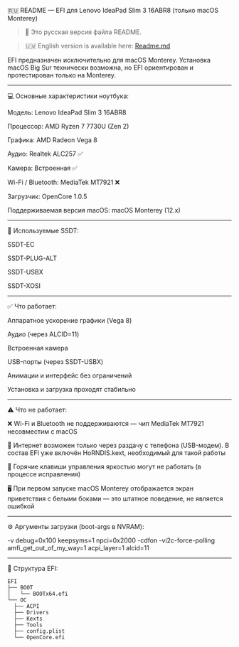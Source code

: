🇷🇺 README — EFI для Lenovo IdeaPad Slim 3 16ABR8 (только macOS Monterey)

> 📌 Это русская версия файла README.

>🇺🇲 English version is available here: [Readme.md](README.md)
 


EFI предназначен исключительно для macOS Monterey.
Установка macOS Big Sur технически возможна, но EFI ориентирован и протестирован только на Monterey.


---

💻 Основные характеристики ноутбука:

Модель: Lenovo IdeaPad Slim 3 16ABR8

Процессор: AMD Ryzen 7 7730U (Zen 2)

Графика: AMD Radeon Vega 8

Аудио: Realtek ALC257 ✅

Камера: Встроенная ✅

Wi-Fi / Bluetooth: MediaTek MT7921 ❌

Загрузчик: OpenCore 1.0.5

Поддерживаемая версия macOS: macOS Monterey (12.x)



---

🧩 Используемые SSDT:

SSDT-EC

SSDT-PLUG-ALT

SSDT-USBX

SSDT-XOSI



---

✅ Что работает:

Аппаратное ускорение графики (Vega 8)

Аудио (через ALCID=11)

Встроенная камера

USB-порты (через SSDT-USBX)

Анимации и интерфейс без ограничений

Установка и загрузка проходят стабильно



---

⚠️ Что не работает:

❌ Wi-Fi и Bluetooth не поддерживаются — чип MediaTek MT7921 несовместим с macOS

🔌 Интернет возможен только через раздачу с телефона (USB-модем).
В состав EFI уже включён HoRNDIS.kext, необходимый для такой работы

🔅 Горячие клавиши управления яркостью могут не работать (в процессе исправления)

🖥️ При первом запуске macOS Monterey отображается экран приветствия с белыми боками — это штатное поведение, не является ошибкой



---

⚙️ Аргументы загрузки (boot-args в NVRAM):

-v debug=0x100 keepsyms=1 npci=0x2000 -cdfon -vi2c-force-polling amfi_get_out_of_my_way=1 acpi_layer=1 alcid=11


---

📁 Структура EFI:
```
EFI
├── BOOT
│   └── BOOTx64.efi
└── OC
  ├── ACPI
  ├── Drivers
  ├── Kexts
  ├── Tools
  ├── config.plist
  └── OpenCore.efi
